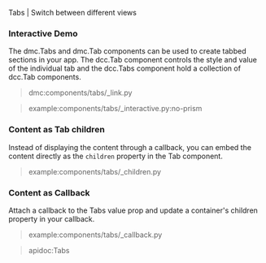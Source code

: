 Tabs | Switch between different views

### Interactive Demo

The dmc.Tabs and dmc.Tab components can be used to create tabbed sections in your app. The dcc.Tab component controls
the style and value of the individual tab and the dcc.Tabs component hold a collection of dcc.Tab components.

> dmc:components/tabs/_link.py

> example:components/tabs/_interactive.py:no-prism

### Content as Tab children

Instead of displaying the content through a callback, you can embed the content directly as the `children` property in
the Tab component.

> example:components/tabs/_children.py

### Content as Callback

Attach a callback to the Tabs value prop and update a container's children property in your callback.

> example:components/tabs/_callback.py

> apidoc:Tabs
